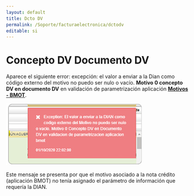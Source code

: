 ```yaml
---
layout: default
title: Dcto DV
permalink: /Soporte/facturaelectronica/dctodv
editable: si
---
```

# Concepto DV Documento DV  

Aparece el siguiente error: excepción: el valor a enviar a la Dian como código externo del motivo no puedo ser nulo o vacío. **Motivo 0 concepto DV en documento DV** en validación de parametrización aplicación [**Motivos - BMOT**](http://docs.oasiscom.com/Operacion/common/bsistema/bmot).  

![](DV.png)  

Este mensaje se presenta por que el motivo asociado a la nota crédito (aplicación BMOT) no tenía asignado el parámetro de información que requería la DIAN.  

